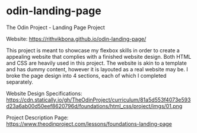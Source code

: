 # odin-landing-page
The Odin Project - Landing Page Project

Website: https://rithvikbona.github.io/odin-landing-page/

This project is meant to showcase my flexbox skills in order to create a appealing website that complies with a finished website design. Both HTML and CSS are heavily used in this project. The website is akin to a template and has dummy content, however it is layouted as a real website may be. I broke the page design into 4 sections, each of which I completed separately. 

Website Design Specifications:
https://cdn.statically.io/gh/TheOdinProject/curriculum/81a5d553f4073e593d23a6ab00d50eef8620796d/foundations/html_css/project/imgs/01.png

Project Description Page: 
https://www.theodinproject.com/lessons/foundations-landing-page

